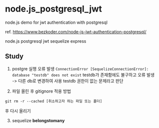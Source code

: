 # node.js_postgresql_jwt
node.js demo for jwt authentication with postgresql 

ref. https://www.bezkoder.com/node-js-jwt-authentication-postgresql/

node.js
postgresql
jwt
sequelize
express

## Study
1. postgre 실행 오류 발생
```ConnectionError [SequelizeConnectionError]: database "testdb" does not exist```
testdb가 존재함에도 불구하고 오류 발생 -> 다른 db로 변경하여 사용
testdb 권한이 없는 문제라고 판단

2. 파일 올린 후 gitignore 적용 방법
```
git rm -r --cached [취소하고자 하는 파일 또는 폴더]
```
후 다시 올리기

3. sequelize **belongstomany**